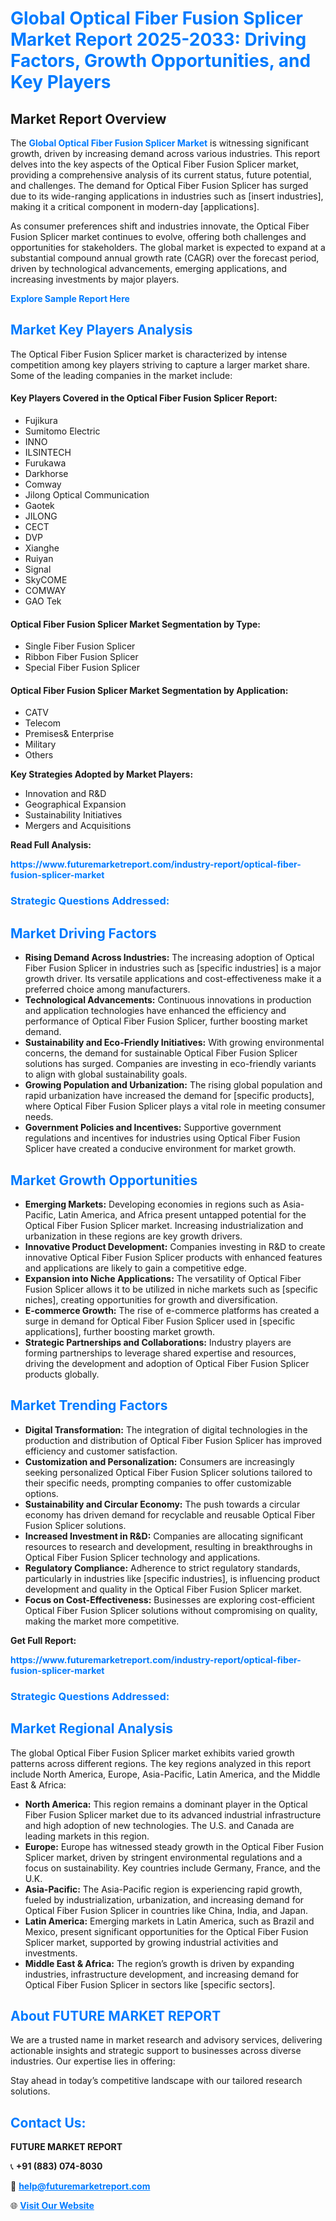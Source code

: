 <h1 style="color: #007BFF;">Global Optical Fiber Fusion Splicer Market Report 2025-2033: Driving Factors, Growth Opportunities, and Key Players</h1>

<section id="overview">
<h2>Market Report Overview</h2>
<p>The <a href="https://www.futuremarketreport.com/industry-report/optical-fiber-fusion-splicer-market" style="color: #007BFF; text-decoration: none;"><strong>Global Optical Fiber Fusion Splicer Market</strong></a> is witnessing significant growth, driven by increasing demand across various industries. This report delves into the key aspects of the Optical Fiber Fusion Splicer market, providing a comprehensive analysis of its current status, future potential, and challenges. The demand for Optical Fiber Fusion Splicer has surged due to its wide-ranging applications in industries such as [insert industries], making it a critical component in modern-day [applications].</p>
<p>As consumer preferences shift and industries innovate, the Optical Fiber Fusion Splicer market continues to evolve, offering both challenges and opportunities for stakeholders. The global market is expected to expand at a substantial compound annual growth rate (CAGR) over the forecast period, driven by technological advancements, emerging applications, and increasing investments by major players.</p>
</section>

<section id="overview">
<p><a href="https://www.futuremarketreport.com/request-sample/reportId=102317" style="color: #007BFF; text-decoration: none;"><strong>Explore Sample Report Here</strong></a></p>
</section>

<section id="key-players">
<h2 style="color: #007BFF;">Market Key Players Analysis</h2>
<p>The Optical Fiber Fusion Splicer market is characterized by intense competition among key players striving to capture a larger market share. Some of the leading companies in the market include:</p>
<h4>Key Players Covered in the Optical Fiber Fusion Splicer Report:</h4>
<ul><li>Fujikura</li><li>Sumitomo Electric</li><li>INNO</li><li>ILSINTECH</li><li>Furukawa</li><li>Darkhorse</li><li>Comway</li><li>Jilong Optical Communication</li><li>Gaotek</li><li>JILONG</li><li>CECT</li><li>DVP</li><li>Xianghe</li><li>Ruiyan</li><li>Signal</li><li>SkyCOME</li><li>COMWAY</li><li>GAO Tek</li></ul>
<h4>Optical Fiber Fusion Splicer Market Segmentation by Type:</h4>
<ul><li>Single Fiber Fusion Splicer</li><li>Ribbon Fiber Fusion Splicer</li><li>Special Fiber Fusion Splicer</li></ul>

<h4>Optical Fiber Fusion Splicer Market Segmentation by Application:</h4>
<ul><li>CATV</li><li>Telecom</li><li>Premises&amp; Enterprise</li><li>Military</li><li>Others</li></ul>
<p><strong>Key Strategies Adopted by Market Players:</strong></p>
<ul>
<li>Innovation and R&D</li>
<li>Geographical Expansion</li>
<li>Sustainability Initiatives</li>
<li>Mergers and Acquisitions</li>
</ul>
</section>

<section>
<p><strong>Read Full Analysis: </strong></p><a href="https://www.futuremarketreport.com/industry-report/optical-fiber-fusion-splicer-market" style="color: #007BFF; text-decoration: none;"><strong>https://www.futuremarketreport.com/industry-report/optical-fiber-fusion-splicer-market</strong></a>
<h3 style="color: #007BFF;">Strategic Questions Addressed:</h3>
</section>

<section id="driving-factors">
<h2 style="color: #007BFF;">Market Driving Factors</h2>
<ul>
<li><strong>Rising Demand Across Industries:</strong> The increasing adoption of Optical Fiber Fusion Splicer in industries such as [specific industries] is a major growth driver. Its versatile applications and cost-effectiveness make it a preferred choice among manufacturers.</li>
<li><strong>Technological Advancements:</strong> Continuous innovations in production and application technologies have enhanced the efficiency and performance of Optical Fiber Fusion Splicer, further boosting market demand.</li>
<li><strong>Sustainability and Eco-Friendly Initiatives:</strong> With growing environmental concerns, the demand for sustainable Optical Fiber Fusion Splicer solutions has surged. Companies are investing in eco-friendly variants to align with global sustainability goals.</li>
<li><strong>Growing Population and Urbanization:</strong> The rising global population and rapid urbanization have increased the demand for [specific products], where Optical Fiber Fusion Splicer plays a vital role in meeting consumer needs.</li>
<li><strong>Government Policies and Incentives:</strong> Supportive government regulations and incentives for industries using Optical Fiber Fusion Splicer have created a conducive environment for market growth.</li>
</ul>
</section>

<section id="growth-opportunities">
<h2 style="color: #007BFF;">Market Growth Opportunities</h2>
<ul>
<li><strong>Emerging Markets:</strong> Developing economies in regions such as Asia-Pacific, Latin America, and Africa present untapped potential for the Optical Fiber Fusion Splicer market. Increasing industrialization and urbanization in these regions are key growth drivers.</li>
<li><strong>Innovative Product Development:</strong> Companies investing in R&D to create innovative Optical Fiber Fusion Splicer products with enhanced features and applications are likely to gain a competitive edge.</li>
<li><strong>Expansion into Niche Applications:</strong> The versatility of Optical Fiber Fusion Splicer allows it to be utilized in niche markets such as [specific niches], creating opportunities for growth and diversification.</li>
<li><strong>E-commerce Growth:</strong> The rise of e-commerce platforms has created a surge in demand for Optical Fiber Fusion Splicer used in [specific applications], further boosting market growth.</li>
<li><strong>Strategic Partnerships and Collaborations:</strong> Industry players are forming partnerships to leverage shared expertise and resources, driving the development and adoption of Optical Fiber Fusion Splicer products globally.</li>
</ul>
</section>

<section id="trending-factors">
<h2 style="color: #007BFF;">Market Trending Factors</h2>
<ul>
<li><strong>Digital Transformation:</strong> The integration of digital technologies in the production and distribution of Optical Fiber Fusion Splicer has improved efficiency and customer satisfaction.</li>
<li><strong>Customization and Personalization:</strong> Consumers are increasingly seeking personalized Optical Fiber Fusion Splicer solutions tailored to their specific needs, prompting companies to offer customizable options.</li>
<li><strong>Sustainability and Circular Economy:</strong> The push towards a circular economy has driven demand for recyclable and reusable Optical Fiber Fusion Splicer solutions.</li>
<li><strong>Increased Investment in R&D:</strong> Companies are allocating significant resources to research and development, resulting in breakthroughs in Optical Fiber Fusion Splicer technology and applications.</li>
<li><strong>Regulatory Compliance:</strong> Adherence to strict regulatory standards, particularly in industries like [specific industries], is influencing product development and quality in the Optical Fiber Fusion Splicer market.</li>
<li><strong>Focus on Cost-Effectiveness:</strong> Businesses are exploring cost-efficient Optical Fiber Fusion Splicer solutions without compromising on quality, making the market more competitive.</li>
</ul>
</section>

<section>
<p><strong>Get Full Report: </strong></p><a href="https://www.futuremarketreport.com/industry-report/optical-fiber-fusion-splicer-market" style="color: #007BFF; text-decoration: none;"><strong>https://www.futuremarketreport.com/industry-report/optical-fiber-fusion-splicer-market</strong></a>
<h3 style="color: #007BFF;">Strategic Questions Addressed:</h3>
</section>


<section id="regional-analysis">
<h2 style="color: #007BFF;">Market Regional Analysis</h2>
<p>The global Optical Fiber Fusion Splicer market exhibits varied growth patterns across different regions. The key regions analyzed in this report include North America, Europe, Asia-Pacific, Latin America, and the Middle East & Africa:</p>
<ul>
<li><strong>North America:</strong> This region remains a dominant player in the Optical Fiber Fusion Splicer market due to its advanced industrial infrastructure and high adoption of new technologies. The U.S. and Canada are leading markets in this region.</li>
<li><strong>Europe:</strong> Europe has witnessed steady growth in the Optical Fiber Fusion Splicer market, driven by stringent environmental regulations and a focus on sustainability. Key countries include Germany, France, and the U.K.</li>
<li><strong>Asia-Pacific:</strong> The Asia-Pacific region is experiencing rapid growth, fueled by industrialization, urbanization, and increasing demand for Optical Fiber Fusion Splicer in countries like China, India, and Japan.</li>
<li><strong>Latin America:</strong> Emerging markets in Latin America, such as Brazil and Mexico, present significant opportunities for the Optical Fiber Fusion Splicer market, supported by growing industrial activities and investments.</li>
<li><strong>Middle East & Africa:</strong> The region’s growth is driven by expanding industries, infrastructure development, and increasing demand for Optical Fiber Fusion Splicer in sectors like [specific sectors].</li>
</ul>
</section>

<footer>
<h2 style="color: #007BFF;">About FUTURE MARKET REPORT</h2>
<p>We are a trusted name in market research and advisory services, delivering actionable insights and strategic support to businesses across diverse industries. Our expertise lies in offering:</p>

<p>Stay ahead in today’s competitive landscape with our tailored research solutions.</p>

<h2 style="color: #007BFF;">Contact Us:</h2>
<p><strong>FUTURE MARKET REPORT</strong></p>
<p>📞 <strong>+91 (883) 074-8030</strong></p>
<p>📧 <strong><a href="mailto:help@futuremarketreport.com" style="color: #007BFF;">help@futuremarketreport.com</a></strong></p>
<p>🌐 <strong><a href="https://www.futuremarketreport.com/" style="color: #007BFF;">Visit Our Website</a></strong></p>
</footer>